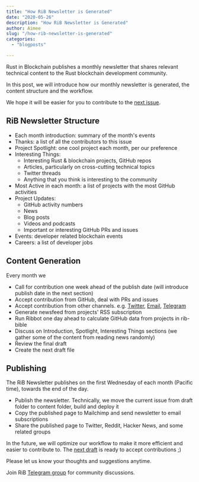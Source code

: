 ```yaml
---
title: "How RiB Newsletter is Generated"
date: "2020-05-26"
description: "How RiB Newsletter is Generated"
author: Aimee
slug: "/how-rib-newsletter-is-generated"
categories:
  - "blogposts"

---
```



Rust in Blockchain publishes a monthly newsletter that shares relevant technical content to the Rust blockchain development community.

In this post, we will introduce how our monthly newsletter is generated, the content structure and the workflow.

We hope it will be easier for you to contribute to the [next issue](https://github.com/rust-in-blockchain/rust-in-blockchain/tree/master/draft).

## RiB Newsletter Structure

- Each month introduction: summary of the month's events
- Thanks: a list of all the contributors to this issue
- Project Spotlight: one cool project each month, per our preference
- Interesting Things:
  - Interesting Rust & blockchain projects, GitHub repos
  - Articles, particularly on cross-cutting technical topics
  - Twitter threads
  - Anything that you think is interesting to the community
- Most Active in each month: a list of projects with the most GitHub activities
- Project Updates:
  - GitHub activity numbers
  - News
  - Blog posts
  - Videos and podcasts
  - Important or interesting GitHub PRs and issues
- Events: developer related blockchain events
- Careers: a list of developer jobs

## Content Generation

Every month we
- Call for contribution one week ahead of the publish date (will introduce publish date in the next section)
- Accept contribution from GitHub, deal with PRs and issues
- Accept contribution from other channels. e.g. [Twitter](https://twitter.com/rust_blockchain), [Email](n3wh4x0rs@gmail.com), [Telegram](https://t.me/rustinblockchain)
- Generate newsfeed from projects' RSS subscription
- Run Ribbot one day ahead to calculate GitHub data from projects in rib-bible
- Discuss on Introduction, Spotlight, Interesting Things sections (we gather some of the content from reading news randomly)
- Review the final draft
- Create the next draft file

## Publishing

The RiB Newsletter publishes on the first Wednesday of each month (Pacific time), towards the end of the day.

- Publish the newsletter. Technically, we move the current issue from draft folder to content folder, build and deploy it
- Copy the published page to Mailchimp and send newsletter to email subscriptions
- Share the published page to Twitter, Reddit, Hacker News, and some related groups

In the future, we will optimize our workflow to make it more efficient and easier to contribute to. The [next draft](https://github.com/rust-in-blockchain/rust-in-blockchain/tree/master/draft) is ready to accept contributions ;)

Please let us know your thoughts and suggestions anytime.

Join RiB [Telegram group](https://t.me/rustinblockchain) for community discussions.
